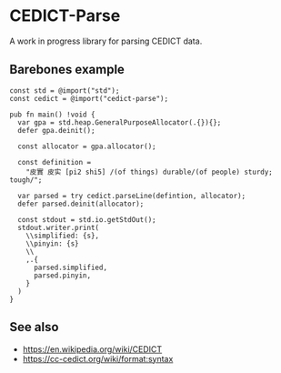 # CEDICT-Parse

A work in progress library for parsing CEDICT data.

## Barebones example

```zig
const std = @import("std");
const cedict = @import("cedict-parse");

pub fn main() !void {
  var gpa = std.heap.GeneralPurposeAllocator(.{}){};
  defer gpa.deinit();

  const allocator = gpa.allocator();

  const definition =
    "皮實 皮实 [pi2 shi5] /(of things) durable/(of people) sturdy; tough/";

  var parsed = try cedict.parseLine(defintion, allocator);
  defer parsed.deinit(allocator);

  const stdout = std.io.getStdOut();
  stdout.writer.print(
    \\simplified: {s},
    \\pinyin: {s}
    \\
    ,.{
      parsed.simplified,
      parsed.pinyin,
    }
  )
}
```

## See also
- https://en.wikipedia.org/wiki/CEDICT
- https://cc-cedict.org/wiki/format:syntax
